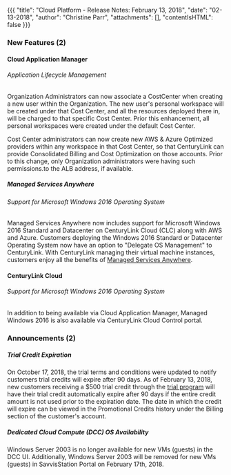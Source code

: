 {{{
"title": "Cloud Platform - Release Notes: February 13, 2018",
"date": "02-13-2018",
"author": "Christine Parr",
"attachments": [],
"contentIsHTML": false
}}}

### New Features (2)

#### Cloud Application Manager

###### Application Lifecycle Management

Organization Administrators can now associate a CostCenter when creating a new user within the Organization. The new user's personal workspace will be created under that Cost Center, and all the resources deployed there in, will be charged to that specific Cost Center. Prior this enhancement, all personal workspaces were created under the default Cost Center.

Cost Center administrators can now create new AWS & Azure Optimized providers within any workspace in that Cost Center, so that CenturyLink can provide Consolidated Billing and Cost Optimization on those accounts. Prior to this change, only Organization administrators were having such permissions.to the ALB address, if available.


##### Managed Services Anywhere

###### Support for Microsoft Windows 2016 Operating System

Managed Services Anywhere now includes support for Microsoft Windows 2016 Standard and Datacenter on CenturyLink Cloud (CLC) along with AWS and Azure. Customers deploying the Windows 2016 Standard or Datacenter Operating System now have an option to "Delegate OS Management" to CenturyLink. With CenturyLink managing their virtual machine instances, customers enjoy all the benefits of [Managed Services Anywhere](https://www.ctl.io/legal/cloud-application-manager/service-guide/).


#### CenturyLink Cloud

###### Support for Microsoft Windows 2016 Operating System

In addition to being available via Cloud Application Manager, Managed Windows 2016 is also available via CenturyLink Cloud Control portal.


### Announcements (2)

##### Trial Credit Expiration

On October 17, 2018, the trial terms and conditions were updated to notify customers trial credits will expire after 90 days. As of February 13, 2018, new customers receiving a $500 trial credit through the [trial program](https://www.ctl.io/free-trial/) will have their trial credit automatically expire after 90 days if the entire credit amount is not used prior to the expiration date. The date in which the credit will expire can be viewed in the Promotional Credits history under the Billing section of the customer's account.


##### Dedicated Cloud Compute (DCC) OS Availability

Windows Server 2003 is no longer available for new VMs (guests) in the DCC UI. Additionally, Windows Server 2003 will be removed for new VMs (guests) in SavvisStation Portal on February 17th, 2018.
